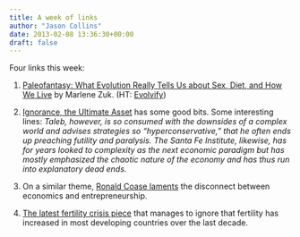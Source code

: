 ```yaml
---
title: A week of links
author: "Jason Collins"
date: 2013-02-08 13:36:30+00:00
draft: false
---
```


Four links this week:

  1. [Paleofantasy: What Evolution Really Tells Us about Sex, Diet, and How We Live](/zuks-paleofantasy/) by Marlene Zuk. (HT: [Evolvify](https://twitter.com/evolvify))

	
  2. [Ignorance, the Ultimate Asset](http://www.american.com/archive/2013/january/ignorance-the-ultimate-asset) has some good bits. Some interesting lines: _Taleb, however, is so consumed with the downsides of a complex world and advises strategies so “hyperconservative,” that he often ends up preaching futility and paralysis. The Santa Fe Institute, likewise, has for years looked to complexity as the next economic paradigm but has mostly emphasized the chaotic nature of the economy and has thus run into explanatory dead ends._

	
  3. On a similar theme, [Ronald Coase laments](http://hbr.org/2012/12/saving-economics-from-the-economists) the disconnect between economics and entrepreneurship.

	
  4. [The latest fertility crisis piece](http://online.wsj.com/article/SB10001424127887323375204578270053387770718.html) that manages to ignore that fertility has increased in most developing countries over the last decade.



